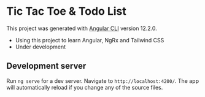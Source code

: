 # Tic Tac Toe & Todo List

This project was generated with [Angular CLI](https://github.com/angular/angular-cli) version 12.2.0. <br />
* Using this project to learn Angular, NgRx and Tailwind CSS 
* Under development

## Development server

Run `ng serve` for a dev server. Navigate to `http://localhost:4200/`. The app will automatically reload if you change any of the source files.
